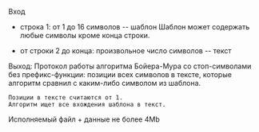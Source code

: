 Вход
- строка 1:
	от 1 до 16 символов -- шаблон
	Шаблон может содержать любые символы кроме конца строки.

- от строки 2 до конца:
	произвольное число символов -- текст

Выход:
	Протокол работы алгоритма Бойера-Мура со стоп-символами без префикс-функции: позиции всех символов в тексте, которые алгоритм сравнил с каким-либо символом из шаблона.

	Позиции в тексте считаются от 1.
	Алгоритм ищет все вхождения шаблона в текст.

Исполняемый файл + данные не более 4Mb
